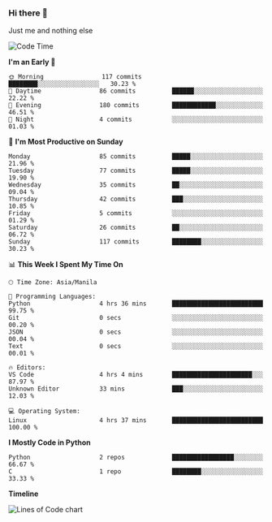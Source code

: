### Hi there 👋

Just me and nothing else


<!--START_SECTION:waka-->
![Code Time](http://img.shields.io/badge/Code%20Time-4%20hrs%2037%20mins-blue)

**I'm an Early 🐤** 

```text
🌞 Morning                117 commits         ████████░░░░░░░░░░░░░░░░░   30.23 % 
🌆 Daytime                86 commits          ██████░░░░░░░░░░░░░░░░░░░   22.22 % 
🌃 Evening                180 commits         ████████████░░░░░░░░░░░░░   46.51 % 
🌙 Night                  4 commits           ░░░░░░░░░░░░░░░░░░░░░░░░░   01.03 % 
```
📅 **I'm Most Productive on Sunday** 

```text
Monday                   85 commits          █████░░░░░░░░░░░░░░░░░░░░   21.96 % 
Tuesday                  77 commits          █████░░░░░░░░░░░░░░░░░░░░   19.90 % 
Wednesday                35 commits          ██░░░░░░░░░░░░░░░░░░░░░░░   09.04 % 
Thursday                 42 commits          ███░░░░░░░░░░░░░░░░░░░░░░   10.85 % 
Friday                   5 commits           ░░░░░░░░░░░░░░░░░░░░░░░░░   01.29 % 
Saturday                 26 commits          ██░░░░░░░░░░░░░░░░░░░░░░░   06.72 % 
Sunday                   117 commits         ████████░░░░░░░░░░░░░░░░░   30.23 % 
```


📊 **This Week I Spent My Time On** 

```text
🕑︎ Time Zone: Asia/Manila

💬 Programming Languages: 
Python                   4 hrs 36 mins       █████████████████████████   99.75 % 
Git                      0 secs              ░░░░░░░░░░░░░░░░░░░░░░░░░   00.20 % 
JSON                     0 secs              ░░░░░░░░░░░░░░░░░░░░░░░░░   00.04 % 
Text                     0 secs              ░░░░░░░░░░░░░░░░░░░░░░░░░   00.01 % 

🔥 Editors: 
VS Code                  4 hrs 4 mins        ██████████████████████░░░   87.97 % 
Unknown Editor           33 mins             ███░░░░░░░░░░░░░░░░░░░░░░   12.03 % 

💻 Operating System: 
Linux                    4 hrs 37 mins       █████████████████████████   100.00 % 
```

**I Mostly Code in Python** 

```text
Python                   2 repos             █████████████████░░░░░░░░   66.67 % 
C                        1 repo              ████████░░░░░░░░░░░░░░░░░   33.33 % 
```



**Timeline**

![Lines of Code chart](https://raw.githubusercontent.com/mauring55/mauring55/main/assets/bar_graph.png)


<!--END_SECTION:waka-->
